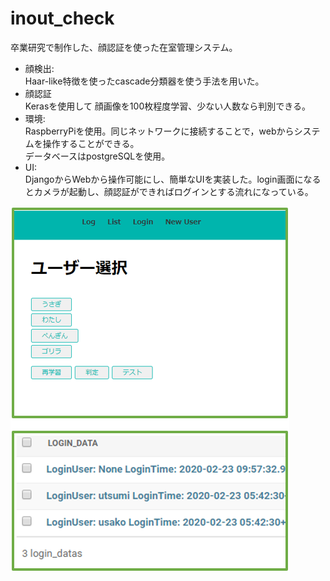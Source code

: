 # inout_check
卒業研究で制作した、顔認証を使った在室管理システム。

- 顔検出:  
Haar-like特徴を使ったcascade分類器を使う手法を用いた。
- 顔認証  
Kerasを使用して 顔画像を100枚程度学習、少ない人数なら判別できる。
- 環境:  
RaspberryPiを使用。同じネットワークに接続することで，webからシステムを操作することができる。  
データベースはpostgreSQLを使用。
- UI:  
DjangoからWebから操作可能にし、簡単なUIを実装した。login画面になるとカメラが起動し、顔認証ができればログインとする流れになっている。


![UI](doc/UI_ss.png)
